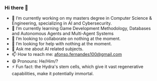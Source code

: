 ### Hi there 👋

- 🔭 I’m currently working on my masters degree in Computer Science & Engineering, specializing in AI and Cybersecurity.
- 🌱 I’m currently learning Game Development Methodology, Databases and Autonomous Agents and Multi-Agent Systems
- 👯 I’m looking to collaborate on nothing at the moment.
- 🤔 I’m looking for help with nothing at the moment.
- 💬 Ask me about AI related subjects.
- 📫 How to reach me: afonso.fernandes100@gmail.com
- 😄 Pronouns: He/Him/?
- ⚡ Fun fact: the Hydra's stem cells, which give it vast regenerative capabilities, make it potentially immortal.

<!--
**MrIceHavoc/MrIceHavoc** is a ✨ _special_ ✨ repository because its `README.md` (this file) appears on your GitHub profile.
-->
